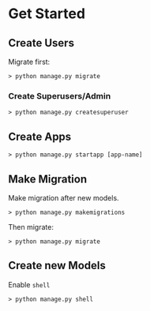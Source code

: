 # Get Started

## Create Users

Migrate first:

```
> python manage.py migrate
```

### Create Superusers/Admin

```
> python manage.py createsuperuser 
```



## Create Apps

```
> python manage.py startapp [app-name]
```



## Make Migration

Make migration after new models.

```
> python manage.py makemigrations
```

Then migrate:

```
> python manage.py migrate
```



## Create new Models

Enable `shell`

```
> python manage.py shell
```

